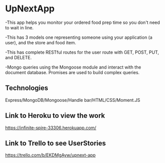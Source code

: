 # UpNextApp
-This app helps you monitor your ordered food prep time so you don't need to wait in line.


-This has  3 models one representing someone using your application (a user), and the store and food item.


-This has complete RESTful routes for the user route with GET, POST, PUT, and DELETE.


-Mongo queries using the Mongoose module and interact with the document database. Promises are used to build complex queries.


## Technologies

Express/MongoDB/Mongoose/Handle bar/HTML/CSS/Moment.JS


## Link to Heroku to view the work

https://infinite-spire-33306.herokuapp.com/


## Link to Trello to see UserStories

https://trello.com/b/EKDMgAyw/upnext-app



